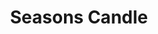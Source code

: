 ---
layout: products
category: products
name: Seasons Candle
image: seasons-candle.jpg
title: Seasons Candle
filter: candles
price: 3.99
desc: As the symbols on the beautiful glass cup suggest, this candle is suitable for all seasons. The subtle scent of this candle manages to blend the elements of fall, winter, spring, and summer together to create one amazing experience.
---